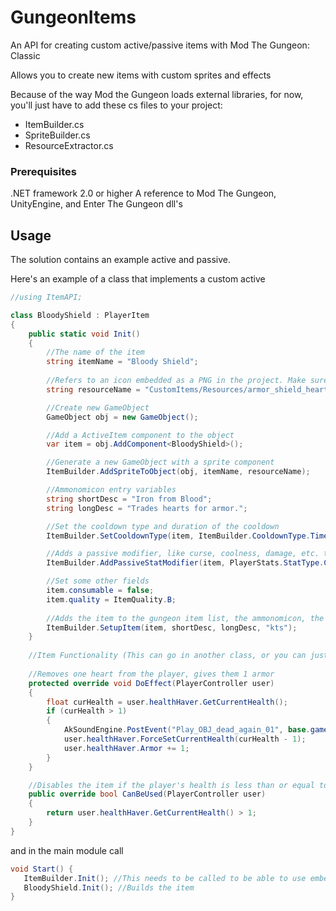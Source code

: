 # GungeonItems
An API for creating custom active/passive items with Mod The Gungeon: Classic

Allows you to create new items with custom sprites and effects

Because of the way Mod the Gungeon loads external libraries, for now, you'll just have to add these cs files to your project:

- ItemBuilder.cs
- SpriteBuilder.cs
- ResourceExtractor.cs

### Prerequisites

.NET framework 2.0 or higher
A reference to Mod The Gungeon, UnityEngine, and Enter The Gungeon dll's

## Usage

The solution contains an example active and passive.

Here's an example of a class that implements a custom active 

```csharp
//using ItemAPI;

class BloodyShield : PlayerItem
{
    public static void Init()
    {
        //The name of the item
        string itemName = "Bloody Shield"; 
            
        //Refers to an icon embedded as a PNG in the project. Make sure to embed your resources!
        string resourceName = "CustomItems/Resources/armor_shield_heart_idle_001";

        //Create new GameObject
        GameObject obj = new GameObject();

        //Add a ActiveItem component to the object
        var item = obj.AddComponent<BloodyShield>();

        //Generate a new GameObject with a sprite component
        ItemBuilder.AddSpriteToObject(obj, itemName, resourceName);

        //Ammonomicon entry variables
        string shortDesc = "Iron from Blood";
        string longDesc = "Trades hearts for armor.";

        //Set the cooldown type and duration of the cooldown
        ItemBuilder.SetCooldownType(item, ItemBuilder.CooldownType.Timed, 1.5f);

        //Adds a passive modifier, like curse, coolness, damage, etc. to the item. Works for passives and actives.
        ItemBuilder.AddPassiveStatModifier(item, PlayerStats.StatType.Curse, 1);

        //Set some other fields
        item.consumable = false;
        item.quality = ItemQuality.B;
        
        //Adds the item to the gungeon item list, the ammonomicon, the loot table, etc. Really makes it official!
        ItemBuilder.SetupItem(item, shortDesc, longDesc, "kts");
    }
    
    //Item Functionality (This can go in another class, or you can just do it here.)
    
    //Removes one heart from the player, gives them 1 armor
    protected override void DoEffect(PlayerController user)
    {
        float curHealth = user.healthHaver.GetCurrentHealth();
        if (curHealth > 1)
        {
            AkSoundEngine.PostEvent("Play_OBJ_dead_again_01", base.gameObject);
            user.healthHaver.ForceSetCurrentHealth(curHealth - 1);
            user.healthHaver.Armor += 1;
        }
    }

    //Disables the item if the player's health is less than or equal to 1 heart
    public override bool CanBeUsed(PlayerController user)
    {
        return user.healthHaver.GetCurrentHealth() > 1;
    }
}

```

and in the main module call
```csharp
void Start() {
   ItemBuilder.Init(); //This needs to be called to be able to use embedded resources
   BloodyShield.Init(); //Builds the item
}
```
